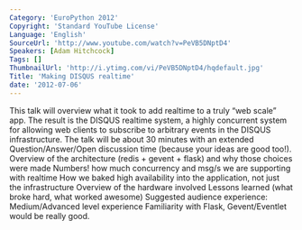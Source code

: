 ```yaml
---
Category: 'EuroPython 2012'
Copyright: 'Standard YouTube License'
Language: 'English'
SourceUrl: 'http://www.youtube.com/watch?v=PeVB5DNptD4'
Speakers: [Adam Hitchcock]
Tags: []
ThumbnailUrl: 'http://i.ytimg.com/vi/PeVB5DNptD4/hqdefault.jpg'
Title: 'Making DISQUS realtime'
date: '2012-07-06'
---
```

This talk will overview what it took to add realtime to a truly “web scale”
app. The result is the DISQUS realtime system, a highly concurrent system for
allowing web clients to subscribe to arbitrary events in the DISQUS
infrastructure. The talk will be about 30 minutes with an extended
Question/Answer/Open discussion time (because your ideas are good too!).
Overview of the architecture (redis + gevent + flask) and why those choices
were made Numbers! how much concurrency and msg/s we are supporting with
realtime How we baked high availability into the application, not just the
infrastructure Overview of the hardware involved Lessons learned (what broke
hard, what worked awesome) Suggested audience experience: Medium/Advanced
level experience Familiarity with Flask, Gevent/Eventlet would be really good.

